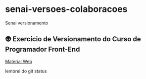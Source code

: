 # senai-versoes-colaboracoes
Senai versionamento

## 👽 Exercício de Versionamento do **Curso de Programador Front-End**
[Material Web](https://senaiead.senai.br/sp/Launcher?assignment=50582&group=4212&ref=https%3A%2F%2Fsenaiead.senai.br%2Fsp%2F%23workspace%2F4212)

lembrei do git status